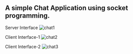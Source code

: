 <h2>A simple Chat Application using socket programming.</h2>

Server Interface
![chat1](https://github.com/user-attachments/assets/cc69f177-b4fa-43af-85d9-765acfe9f1d5)

Client Interface-1
![chat2](https://github.com/user-attachments/assets/24f63874-df11-4090-a8f2-53d3adf6b117)

Client Interface-2
![chat3](https://github.com/user-attachments/assets/70a4bcb1-ff73-47b4-a510-799bd9ef1566)



